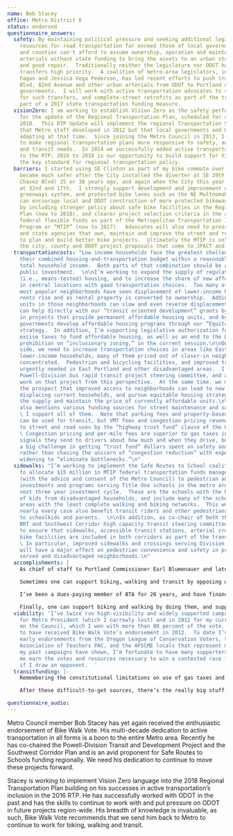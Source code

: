 ```yaml
---
name: Bob Stacey
office: Metro District 6
status: endorsed
questionnaire_answers:
  safety: By maintaining political pressure and seeking additional legislative allies.  State
    resources for road transportation far exceed those of local governments.  Cities
    and counties can't afford to assume ownership, operation and maintenance of state-owned
    arterials without state funding to bring the assets to an urban standard of design
    and good repair.  Traditionally neither the legislature nor ODOT have given such
    transfers high priority.  A coalition of metro-area legislators, including Shemia
    Fagan and Jessica Vega Pederson, has led recent efforts to push transfer of Powell
    Blvd, 82nd Avenue and other urban arterials from ODOT to Portland and other local
    governments.  I will work with active transportation advocates to seek funding
    for such transfers, and complete-street retrofits as part of the transfers, as
    part of a 2017 state transportation funding measure.
  visionZero: I am working to establish Vision Zero as the safety performance standard
    for the update of the Regional Transportation Plan, scheduled for adoption in
    2018.  This RTP Update will implement the regional Transportation Safety Plan
    that Metro staff developed in 2012 but that local governments and ODOT resisted
    adopting at that time.  Since joining the Metro Council in 2013, I have pushed
    to make regional transportation plans more responsive to safety, active transportation,
    and transit needs.  In 2014 we successfully added active transportation policies
    to the RTP; 2016 to 2018 is our opportunity to build support for Vision Zero as
    the key standard for regional transportation policy.
  barriers: I started using SE Clinton as part of my bike commute over 40 years ago.  It
    became much safer after the City installed the diverter at SE 39th (now Cesar
    Chavez Blvd) 25 or 30 years ago, and again when the City this year added diverters
    at 32nd and 17th.  I strongly support development and improvement of the neighborhood
    greenways system, and protected bike lanes such as the NE Multnomah St. facility.  Metro
    can encourage local and ODOT construction of more protected bikeways and lanes
    by including stronger policy about safe bike facilities in the Regional Transportation
    Plan (now to 2018), and clearer project selection criteria in the allocation of
    federal flexible funds as part of the Metropolitan Transportation Improvement
    Program or “MTIP” (now to 2017).  Advocates will also need to press the local
    and state agencies that own, maintain and improve the street and road network
    to plan and build better bike projects.  Ultimately the MTIP is only as good as
    the city, county and ODOT project proposals that come to JPACT and Metro.
  transportationcosts: "Low income households face the greatest challenge in keeping
    their combined housing-and-transportation budget within a reasonable share of
    total household income.  Both parts of that combination should be addressed by
    public investment.  \n\nI’m working to expand the supply of regulated affordable
    (i.e., means-tested) housing, and to increase the share of new affordable housing
    in central locations with good transportation choices.  Too many of Portland’s
    most popular neighborhoods have seen displacement of lower-income households as
    rents rise and as rental property is converted to ownership.  Adding affordable
    units in those neighborhoods can slow and even reverse displacement.  \n\nMetro
    can help directly with our “transit oriented development” grants by investing
    in projects that provide permanent affordable housing units, and by helping local
    governments develop affordable housing programs through our “Equitable Housing”
    strategy.  In addition, I’m supporting legislative authorization for construction
    excise taxes to fund affordable housing, as well as an end to the Legislature’s
    prohibition on “inclusionary zoning,” in the current session.\n\nOn the transportation
    side, we need to increase transportation choices in areas like East Portland where
    lower-income households, many of them priced out of closer-in neighborhoods, are
    concentrated.  Pedestrian and bicycling facilities, and improved transit, are
    urgently needed in East Portland and other disadvantaged areas.  I co-chair the
    Powell-Division bus rapid transit project steering committee, and approach my
    work on that project from this perspective.  At the same time, we must anticipate
    the prospect that improved access to neighborhoods can lead to new development
    displacing current households, and pursue equitable housing strategies that retain
    the supply and maintain the price of currently affordable units.\n\nYour question
    also mentions various funding sources for street maintenance and safety improvements.
    \ I support all of them.  Note that parking fees and property-based street fees
    can be used for transit, but VMT fees and congestion pricing revenues are limited
    to street and road uses by the “highway trust fund” clause of the Oregon Constitution.
    \ Congestion pricing and per-mile fees are superior to gas taxes in the economic
    signals they send to drivers about how much and when they drive, but we all face
    a big challenge in getting “trust fund” dollars spent on safety and maintenance
    rather than chasing the unicorn of “congestion reduction” with expensive road
    widening to “eliminate bottlenecks.”\n"
  sidewalks: "I’m working to implement the Safe Routes to School coalition’s campaign
    to allocate $15 million in MTIP federal transportation funds managed by JPACT
    (with the advice and consent of the Metro Council) to pedestrian and bicycle safety
    investments and programs serving Title One schools in the metro area over the
    next three year investment cycle.  These are the schools with the highest percentages
    of kids from disadvantaged households, and include many of the school attendance
    areas with the least complete walking and biking networks.  This work will in
    nearly every case also benefit transit riders and other pedestrians in addition
    to schoolkids and parents.  \n\nIn addition, as co-chair of both the Powell-Division
    BRT and Southwest Corridor high capacity transit steering committees, I’m working
    to ensure that sidewalks, accessible transit stations, arterial crossings and
    bike facilities are included in both corridors as part of the transit project.
    \ In particular, improved sidewalks and crossings serving Division east of 82nd
    will have a major effect on pedestrian convenience and safety in presently poorly
    served and disadvantaged neighborhoods.\n"
  accomplishments: |
    As chief of staff to Portland Commissioner Earl Blumenauer and later as Portland planning director, I was part of the commissioner’s team of advisors from 1987 to 1993 as he initiated the push to expand the MAX system beyond the original Gresham line, started the city transportation department’s bicycle program, and conceived and started the Portland Streetcar system.  I was executive director for policy and planning at TriMet from 1997 to 2000 and was responsible for managing the “south-north” light rail proposal, elements of which have since been included in the Yellow Line, Green Line and Orange Line.  I helped site and secure funding for the Yellow Line as part of that work.

    Sometimes one can support biking, walking and transit by opposing wasteful, oversized road projects that would soak up state and local resources without adding transportation benefits.  I’ve done that at least twice in my career, by advising Governor Barbara Roberts on her decision to terminate the Western Bypass freeway project through rural Washington County while serving on her staff (1994) and by vigorously and publicly opposing the Columbia River Crossing project as executive director of 1000 Friends of Oregon (2008-2009) and candidate for Metro President and then for Metro Council (2010-2012).

    I’ve been a dues-paying member of BTA for 20 years, and have financially supported Oregon Walks (with a few lapses) since its inception as the Willamette Pedestrian Coalition.

    Finally, one can support biking and walking by doing them, and support transit by riding it.  In the 37 years I’ve both lived and worked in Portland, 90 percent of my work commute trips have been by transit or bike, and I’ve only suffered two injury accidents at the hands of negligent motorists in all that time.
  viability: 'I’ve twice run high-visibility and widely supported campaigns: in 2010
    for Metro President (which I narrowly lost) and in 2012 for my current position
    on the Council, which I won with more than 80 percent of the vote.  I am proud
    to have received Bike Walk Vote’s endorsement in 2012.  To date I’ve received
    early endorsements from the Oregon League of Conservation Voters, the Portland
    Association of Teachers PAC, and the AFSCME locals that represent most Metro employees.  As
    my past campaigns have shown, I’m fortunate to have many supporters who can help
    me earn the votes and resources necessary to win a contested race for this seat
    if I draw an opponent.  '
  transitfunding: |-
    Remembering the constitutional limitations on use of gas taxes and other road user fees, the best immediate opportunities lie in parking revenues (Portland applies some parking garage revenue to streetcar costs); growth in farebox revenue from increased ridership (particularly through low-cost increases in transit service frequency, reliability and coverage in high-demand areas); and state government payment of the cost of paratransit service for elderly and disabled riders who cannot use main-line transit service.  This latter reform would take a huge and growing federal mandate off the budget of TriMet and other transit agencies in Oregon and provide a significant boost to transit operating revenue for standard service.

    After these difficult-to-get sources, there’s the really big stuff, such as adoption of a carbon tax (although carbon taxes on vehicle fuels could only be spent on roads), sales tax or other non-road revenue the State currently doesn’t have; or persuading voters statewide to amend the constitution to allow new driving- or fuel-based fees to be allocated to transit.  Those are heavy lifts.  I support all of these approaches.

questionnaire_audio:
---
```


Metro Council member Bob Stacey has yet again received the enthusiastic endorsement of Bike Walk Vote. His multi-decade dedication to active transportation in all forms is a boon to the entire Metro area. Recently he has co-chaired the Powell-Division Transit and Development Project and the Southwest Corridor Plan and is an avid proponent for Safe Routes to Schools funding regionally. We need his dedication to continue to move these projects forward.

Stacey is working to implement Vision Zero language into the 2018 Regional Transportation Plan building on his successes in active transportation’s inclusion in the 2016 RTP. He has successfully worked with ODOT in the past and has the skills to continue to work with and put pressure on ODOT in future projects region-wide. His breadth of knowledge is invaluable, as such, Bike Walk Vote recommends that we send him back to Metro to continue to work for biking, walking and transit.

